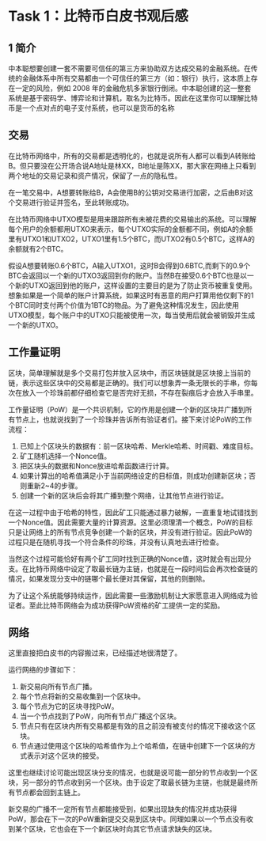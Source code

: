 # Task 1：比特币白皮书观后感

## 1 简介
中本聪想要创建一套不需要可信任的第三方来协助双方达成交易的金融系统。在传统的金融体系中所有交易都由一个可信任的第三方（如：银行）执行，这本质上存在一定的风险，例如 2008 年的金融危机多家银行倒闭。中本聪创建的这一整套系统是基于密码学、博弈论和计算机，取名为比特币。因此在这里你可以理解比特币是一个点对点的电子支付系统，也可以是货币的名称

## 交易
在比特币网络中，所有的交易都是透明化的，也就是说所有人都可以看到A转账给B。但只要没在公开场合说A地址是林XX，B地址是陈XX，那大家在网络上只看到两个地址的交易记录和资产情况，保留了一点的隐私性。

在一笔交易中，A想要转账给B，A会使用B的公钥对交易进行加密，之后由B对这个交易进行验证并签名，至此转账成功。

在比特币网络中UTXO模型是用来跟踪所有未被花费的交易输出的系统。可以理解每个用户的余额都用UTXO来表示，每个UTXO实际的金额都不同，例如A的余额里有UTXO1和UTXO2，UTXO1里有1.5个BTC，而UTXO2有0.5个BTC，这样A的余额就有2个BTC。

假设A想要转账0.6个BTC，A输入UTXO1，这时B会得到0.6BTC,而剩下的0.9个BTC会返回以一个新的UTXO3返回到你的账户。当然B在接受0.6个BTC也是以一个新的UTXO返回到他的账户，这样设置的主要目的是为了防止货币被重复使用。想象如果是一个简单的账户计算系统，如果这时有恶意的用户打算用他仅剩下的1个BTC同时支付两个价值为1BTC的物品。为了避免这种情况发生，因此使用UTXO模型，每个账户中的UTXO只能被使用一次，每当使用后就会被销毁并生成一个新的UTXO。

## 工作量证明
区块，简单理解就是多个交易打包并放入区块中，而区块链就是区块接上当前的链，表示这些区块中的交易都是正确的。我们可以想象弄一条无限长的手串，你每次在放入一个珍珠前都仔细检查它是否完好无损，不存在裂痕后才会放入手串里。

工作量证明（PoW）是一个共识机制，它的作用是创建一个新的区块并广播到所有节点上，也就说找到了一个珍珠并告诉所有验证者们。接下来讨论PoW的工作流程：

1. 已知上个区块头的数据有：前一区块哈希、Merkle哈希、时间戳、难度目标。
2. 矿工随机选择一个Nonce值。
3. 把区块头的数据和Nonce放进哈希函数进行计算。
4. 如果计算出的哈希值满足小于当前网络设定的目标值，则成功创建新区块；否则重新2~4的步骤。
5. 创建一个新的区块后会将其广播到整个网络，让其他节点进行验证。

在这一过程中由于哈希的特性，因此矿工只能通过暴力破解，一直重复地试错找到一个Nonce值。因此需要大量的计算资源。这里必须理清一个概念，PoW的目标只是让网络上的所有节点竞争创建一个新的区块，并没有进行验证。因此PoW的过程只是在随机寻找一个符合条件的珍珠，并没有认真地去进行检查。

当然这个过程可能恰好有两个矿工同时找到正确的Nonce值，这时就会有出现分支。在比特币网络中设定了取最长链为主链，也就是在一段时间后会再次检查链的情况，如果发现分支中的链哪个最长便对其保留，其他的则删除。

为了让这个系统能够持续运作，因此需要一些激励机制让大家愿意进入网络成为验证者。至此比特币网络会为成功获得PoW资格的矿工提供一定的奖励。

## 网络
这里直接把白皮书的内容搬过来，已经描述地很清楚了。

运行网络的步骤如下：

1. 新交易向所有节点广播。
2. 每个节点将新的交易收集到一个区块中。
3. 每个节点为它的区块寻找PoW。
4. 当一个节点找到了PoW，向所有节点广播这个区块。
5. 节点只有在区块内所有交易都是有效的且之前没有被支付的情况下接收这个区块。
6. 节点通过使用这个区块的哈希值作为上个哈希值，在链中创建下一个区块的方式表示对这个区块的接受。

这里也继续讨论可能出现区块分支的情况，也就是说可能一部分的节点收到一个区块，另一部分的节点收到另一个区块。由于设定了取最长链为主链，也就是最终所有节点都会回到主链上。

新交易的广播不一定所有节点都能接受到，如果出现缺失的情况并成功获得PoW，那会在下一次的PoW重新提交交易到区块中。同理如果以一个节点没有收到某个区块，它也会在下一个新区块时向其它节点请求缺失的区块。